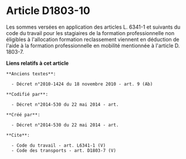 # Article D1803-10

Les sommes versées en application des articles L. 6341-1 et suivants du code du travail pour les stagiaires de la formation
professionnelle non éligibles à l'allocation formation reclassement viennent en déduction de l'aide à la formation
professionnelle en mobilité mentionnée à l'article D. 1803-7.

**Liens relatifs à cet article**

	**Anciens textes**:

	  - Décret n°2010-1424 du 18 novembre 2010 - art. 9 (Ab)

	**Codifié par**:

	  - Décret n°2014-530 du 22 mai 2014 - art.

	**Créé par**:

	  - Décret n°2014-530 du 22 mai 2014 - art.

	**Cite**:

	  - Code du travail - art. L6341-1 (V)
	  - Code des transports - art. D1803-7 (V)
